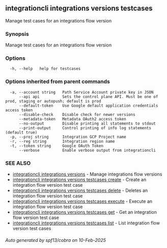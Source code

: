 ## integrationcli integrations versions testcases

Manage test cases for an integrations flow version

### Synopsis

Manage test cases for an integrations flow version

### Options

```
  -h, --help   help for testcases
```

### Options inherited from parent commands

```
  -a, --account string   Path Service Account private key in JSON
      --api api          Sets the control plane API. Must be one of prod, staging or autopush; default is prod
      --default-token    Use Google default application credentials access token
      --disable-check    Disable check for newer versions
      --metadata-token   Metadata OAuth2 access token
      --no-output        Disable printing all statements to stdout
      --print-output     Control printing of info log statements (default true)
  -p, --proj string      Integration GCP Project name
  -r, --reg string       Integration region name
  -t, --token string     Google OAuth Token
      --verbose          Enable verbose output from integrationcli
```

### SEE ALSO

* [integrationcli integrations versions](integrationcli_integrations_versions.md)	 - Manage integrations flow versions
* [integrationcli integrations versions testcases create](integrationcli_integrations_versions_testcases_create.md)	 - Create an integration flow version test case
* [integrationcli integrations versions testcases delete](integrationcli_integrations_versions_testcases_delete.md)	 - Deletes an integration flow version test case
* [integrationcli integrations versions testcases execute](integrationcli_integrations_versions_testcases_execute.md)	 - Execute an integration flow version test case
* [integrationcli integrations versions testcases get](integrationcli_integrations_versions_testcases_get.md)	 - Get an integration flow version test case
* [integrationcli integrations versions testcases list](integrationcli_integrations_versions_testcases_list.md)	 - List integration flow version test cases

###### Auto generated by spf13/cobra on 10-Feb-2025
